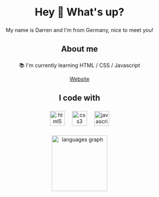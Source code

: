 <h1 align="center">Hey 👋 What's up?</h1>

###

<p align="center">My name is Darren and I'm from Germany, nice to meet you!

###

<h2 align="center">About me</h2>

###

<p align="center">📚 I'm currently learning HTML / CSS / Javascript</p>
<p align="center">
  <a href="https://xdarren1979.github.io/Website-Demo/" target="_blank">Website</a>
</p>

###

<h2 align="center">I code with</h2>

###

<div align="center">
  <img src="https://cdn.jsdelivr.net/gh/devicons/devicon/icons/html5/html5-original.svg" height="40" alt="html5 logo"  />
  <img width="12" />
  <img src="https://cdn.jsdelivr.net/gh/devicons/devicon/icons/css3/css3-original.svg" height="40" alt="css3 logo"  />
  <img width="12" />
  <img src="https://cdn.jsdelivr.net/gh/devicons/devicon/icons/javascript/javascript-original.svg" height="40" alt="javascript logo"  />
</div>

###

<div align="center">
  <img src="https://github-readme-stats.vercel.app/api/top-langs?username=xDarren1979&locale=en&hide_title=false&layout=compact&card_width=320&langs_count=10&theme=dark&hide_border=true&order=2" height="150" alt="languages graph"  />
</div>

###
